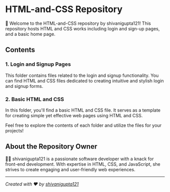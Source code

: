# HTML-and-CSS Repository

🎨 Welcome to the HTML-and-CSS repository by shivanigupta121! This repository hosts HTML and CSS works including login and sign-up pages, and a basic home page.

## Contents

### 1. Login and Signup Pages
This folder contains files related to the login and signup functionality. You can find HTML and CSS files dedicated to creating intuitive and stylish login and signup forms.

### 2. Basic HTML and CSS
In this folder, you'll find a basic HTML and CSS file. It serves as a template for creating simple yet effective web pages using HTML and CSS.

Feel free to explore the contents of each folder and utilize the files for your projects!

## About the Repository Owner
👩‍💻 shivanigupta121 is a passionate software developer with a knack for front-end development. With expertise in HTML, CSS, and JavaScript, she strives to create engaging and user-friendly web experiences.

---

*Created with ❤️ by [shivanigupta121](https://github.com/shivanigupta121)*
